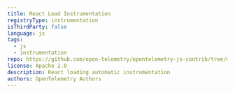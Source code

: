 ```yaml
---
title: React Load Instrumentation
registryType: instrumentation
isThirdParty: false
language: js
tags:
  - js
  - instrumentation
repo: https://github.com/open-telemetry/opentelemetry-js-contrib/tree/main/plugins/web/opentelemetry-plugin-react-load
license: Apache 2.0
description: React loading automatic instrumentation
authors: OpenTelemetry Authors
---
```

